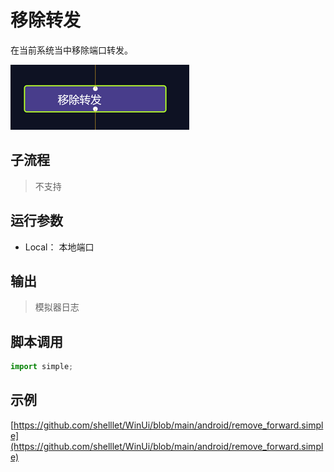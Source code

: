 # 移除转发 
在当前系统当中移除端口转发。


![action](./images/2022-11-15_195440.png ':size=90%')


## 子流程

> 不支持

## 运行参数


* Local： 本地端口

## 输出
> 模拟器日志

## 脚本调用

```python
import simple;


```

## 示例

[https://github.com/shelllet/WinUi/blob/main/android/remove_forward.simple](https://github.com/shelllet/WinUi/blob/main/android/remove_forward.simple)
